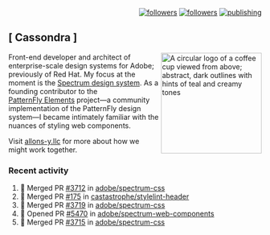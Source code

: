 <p align="right"><a rel="me" href="https://front-end.social/@castastrophe">
    <img alt="followers" title="Follow me on Mastodon" src="https://img.shields.io/mastodon/follow/109297102751309835?domain=https%3A%2F%2Ffront-end.social&label=Follow&logo=mastodon&logoColor=white&style=for-the-badge&labelColor=008080&color=006969"/></a>
  <a href="https://codepen.io/castastrophe/">
    <img alt="followers" title="Follow me on CodePen" src="https://img.shields.io/badge/23-1?color=640464&labelColor=7c007c&style=for-the-badge&logo=codepen&label=Follow"/></a>
<a href="https://castastrophe.medium.com/">
    <img alt="publishing" title="View articles on Medium" src="https://img.shields.io/badge/107-1?color=666&labelColor=444&label=subscribe&logo=medium&logoColor=white&style=for-the-badge"/></a>
</p>

## [&nbsp;Cassondra&nbsp;]

<img align="right" src="https://github-production-user-asset-6210df.s3.amazonaws.com/1840295/253016758-ba468774-1cd3-42c2-8f43-947b5eeb5edf.png" height="200" alt="A circular logo of a coffee cup viewed from above; abstract, dark outlines with hints of teal and creamy tones">

Front-end developer and architect of enterprise-scale design systems for Adobe; previously of Red Hat. My focus at the moment is the [Spectrum design system](https://github.com/adobe/spectrum-css). As a founding contributor to the [PatternFly&nbsp;Elements](https://github.com/patternfly/patternfly-elements) project&mdash;a community implementation of the PatternFly design system&mdash;I became intimately familiar with the nuances of styling web components.

Visit [allons-y.llc](http://allons-y.llc/) for more about how we might work together.

### Recent activity

<!--START_SECTION:activity-->
1. 🎉 Merged PR [#3712](https://github.com/adobe/spectrum-css/pull/3712) in [adobe/spectrum-css](https://github.com/adobe/spectrum-css)
2. 🎉 Merged PR [#175](https://github.com/castastrophe/stylelint-header/pull/175) in [castastrophe/stylelint-header](https://github.com/castastrophe/stylelint-header)
3. 🎉 Merged PR [#3719](https://github.com/adobe/spectrum-css/pull/3719) in [adobe/spectrum-css](https://github.com/adobe/spectrum-css)
4. 💪 Opened PR [#5470](https://github.com/adobe/spectrum-web-components/pull/5470) in [adobe/spectrum-web-components](https://github.com/adobe/spectrum-web-components)
5. 🎉 Merged PR [#3715](https://github.com/adobe/spectrum-css/pull/3715) in [adobe/spectrum-css](https://github.com/adobe/spectrum-css)
<!--END_SECTION:activity-->
